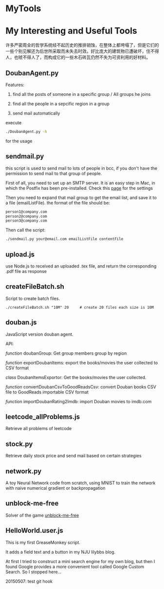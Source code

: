 # MyTools

# My Interesting and Useful Tools

许多严密周全的哲学系统经不起历史的推排销蚀，在整体上都垮塌了，但是它们的一些个别见解还为后世所采取而未失去时效。好比庞大的建筑物已遭破坏，住不得人，也唬不得人了，而构成它的一些木石砖瓦仍然不失为可资利用的好材料。

## DoubanAgent.py

Features:

1. find all the posts of someone in a specific group / All groups he joins

2. find all the people in a sepcific region in a group

3. send mail automatically

execute

```Bash
./DoubanAgent.py -h
```

for the usage

## sendmail.py

this script is used to send mail to lots of people in bcc, if you don't have the permission to send mail to that group of people.

First of all, you need to set up an SMTP server. It is an easy step in Mac, in which the Postfix has been pre-installed. Check this [page](https://www.phase2technology.com/how-to-enable-local-smtp-server-postfix-on-os-x-leopard/) for the settings

Then you need to expand that mail group to get the email list, and save it to a file (emailListFile). the format of the file should be:

```Bash
person1@company.com
person2@company.com
person3@company.com
```

Then call the script:

```Bash
./sendmail.py your@email.com emailListFile contentFile
```

## upload.js

use Node.js to received an uploaded .tex file, and return the corresponding .pdf file as response

## createFileBatch.sh

Script to create batch files. 

```Batch
./createFileBatch.sh "10M" 20     # create 20 files each size is 10M
```

## douban.js

JavaScript version douban agent. 

API:

*function* doubanGroup: Get group members group by region

*function* exportDoubanItems: export the books/movies the user collected to CSV format

*class* DoubanItemsExportor: Get the books/movies the user collected. 

*function* convertDoubanCsvToGoodReadsCsv: convert Douban books CSV file to GoodReads importable CSV format

*function* importDoubanRating2Imdb: import Douban movies to imdb.com

## leetcode\_allProblems.js

Retrieve all problems of leetcode

## stock.py

Retrieve daily stock price and send mail based on certain strategies

## network.py

A toy Neural Network code from scratch, using MNIST to train the network with naive numerical gradient or backpropagation 

## unblock-me-free

Solver of the game [unblock-me-free](https://play.google.com/store/apps/details?id=com.kiragames.unblockmefree&hl=en_US)

## HelloWorld.user.js

This is my first GreaseMonkey script.

It adds a field text and a button in my NJU lilybbs blog.

At first I tried to construct a mini search engine for my own blog, but then I found Google provides a more convenient tool called Google Custom Search. So I stopped here...  

20150507: test git hook
